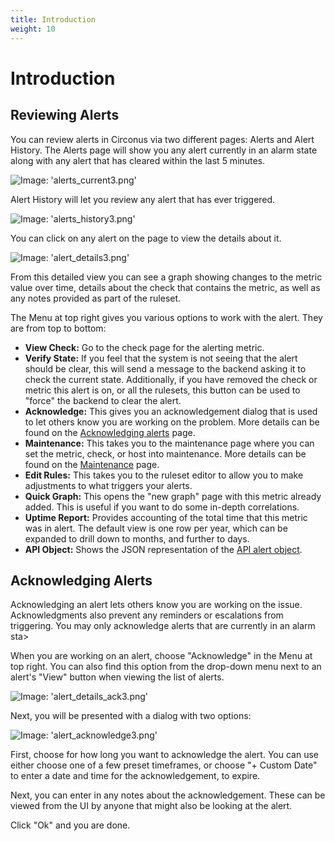 ```yaml
---
title: Introduction
weight: 10
---
```


# Introduction

## Reviewing Alerts

You can review alerts in Circonus via two different pages: Alerts and Alert History.  The Alerts page will show you any alert currently in an alarm state along with any alert that has cleared within the last 5 minutes.

![Image: 'alerts_current3.png'](/images/circonus/alerts_current3.png)

Alert History will let you review any alert that has ever triggered.

![Image: 'alerts_history3.png'](/images/circonus/alerts_history3.png)

You can click on any alert on the page to view the details about it.

![Image: 'alert_details3.png'](/images/circonus/alert_details3.png)

From this detailed view you can see a graph showing changes to the metric value over time, details about the check that contains the metric, as well as any notes provided as part of the ruleset.

The Menu at top right gives you various options to work with the alert.  They are from top to bottom:

 * **View Check:** Go to the check page for the alerting metric.
 * **Verify State:** If you feel that the system is not seeing that the alert should be clear, this will send a message to the backend asking it to check the current state.  Additionally, if you have removed the check or metric this alert is on, or all the rulesets, this button can be used to "force" the backend to clear the alert.
 * **Acknowledge:** This gives you an acknowledgement dialog that is used to let others know you are working on the problem. More details can be found on the [Acknowledging alerts](/circonus/alerting#acknowledging-alerts) page.
 * **Maintenance:** This takes you to the maintenance page where you can set the metric, check, or host into maintenance.  More details can be found on the [Maintenance](/circonus/alerting/maintenance-windows) page.
 * **Edit Rules:** This takes you to the ruleset editor to allow you to make adjustments to what triggers your alerts.
 * **Quick Graph:** This opens the "new graph" page with this metric already added. This is useful if you want to do some in-depth correlations.
 * **Uptime Report:** Provides accounting of the total time that this metric was in alert. The default view is one row per year, which can be expanded to drill down to months, and further to days.
 * **API Object:** Shows the JSON representation of the [API alert object](https://login.circonus.com/resources/api/calls/alert).

## Acknowledging Alerts

Acknowledging an alert lets others know you are working on the issue.  Acknowledgments also prevent any reminders or escalations from triggering. You may only acknowledge alerts that are currently in an alarm sta>

When you are working on an alert, choose "Acknowledge" in the Menu at top right. You can also find this option from the drop-down menu next to an alert's "View" button when viewing the list of alerts.

![Image: 'alert_details_ack3.png'](/images/circonus/alert_details_ack3.png)

Next, you will be presented with a dialog with two options:

![Image: 'alert_acknowledge3.png'](/images/circonus/alert_acknowledge3.png)

First, choose for how long you want to acknowledge the alert.  You can use either choose one of a few preset timeframes, or choose "+ Custom Date" to enter a date and time for the acknowledgement, to expire.

Next, you can enter in any notes about the acknowledgement.  These can be viewed from the UI by anyone that might also be looking at the alert.

Click "Ok" and you are done.
